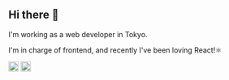 
## Hi there 👋
I'm working as a web developer in Tokyo.

I'm in charge of frontend, and recently I've been loving React!⚛️

<p>
  <a href="http://qiita.com/tsuchiya_kaita"><img height="20" src="https://qiita-badge.apiapi.app/s/tsuchiya_kaita/posts.svg" /></a>
  <//qiita.com/tsuchiya_kaita"><img height="20" src="https://qiita-badge.apiapi.app/s/tsuchiya_kaita/contributions.svg" /></a>
</p>
